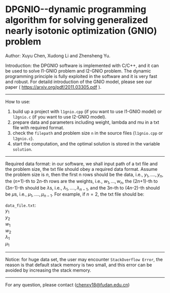 # DPGNIO--dynamic programming algorithm for solving generalized nearly isotonic optimization (GNIO) problem

Author: Xuyu Chen, Xudong Li and Zhensheng Yu.

Introduction: the DPGNIO software is implemented with C/C++, and it can be used to solve l1-GNIO problem and l2-GNIO problem. The dynamic programming principle is fully exploited in the software and it is very fast and robust. For  detaild introduction of the GNIO model, please see our paper ( https://arxiv.org/pdf/2011.03305.pdf ).

------------------------------------------------------------------------------------------------

How to use:
1.  build up a project with `l1gnio.cpp` (if you want to use l1-GNIO model) or `l2gnio.c` (if you want to use l2-GNIO model). 
2.  prepare data and parameters including weight, lambda and mu in a txt file with required format.
3. check the `filepath` and problem size `n` in the source files (`l1gnio.cpp` or `l2gnio.c`).
4. start the computation, and the optimal solution is stored in the variable `solution`.


--------------------------------------------------------------------------------------------------
Required data format:
in our software, we shall input path of a txt file and the problem size, the txt file should obey a required data format. Assume the problem size is $n$, then the first n rows should be the data, i.e., $y_1,....,y_n$, the ($n$+1)-th to 2$n$-th rows are the weights, i.e., $w_1,...,w_n$, the (2$n$+1)-th to (3$n$-1)-th should be $\lambda$s, i.e., $\lambda_1,....,\lambda_{n-1}$, and the 3$n$-th to (4$n$-2)-th should be $\mu$s, i.e., $\mu_1,....,\mu_{n-1}$. For example, if $n=2$, the txt file should be:

`data_file.txt`: <br>
$y_1$ <br>
$y_2$ <br>
$w_1$ <br>
$w_2$ <br>
$\lambda_1$<br>
$\mu_1$<br>

-------------------------------------------------------------------------------------------


Notice: for huge data set, the user may encounter `StackOverflow Error`, the reason is that default stack memory is two small, and this error can be avoided by increasing the stack memory. 



-----------------------------------------------------------------------------------------------

For any question, please contact (chenxy18@fudan.edu.cn)
